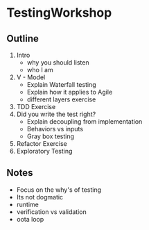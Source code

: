 # TestingWorkshop

## Outline

1. Intro
    * why you should listen
    * who I am
1. V - Model
    * Explain Waterfall testing
    * Explain how it applies to Agile
    * different layers exercise
1. TDD Exercise
1. Did you write the test right?
    * Explain decoupling from implementation
    * Behaviors vs inputs
    * Gray box testing
1. Refactor Exercise
1. Exploratory Testing

## Notes

* Focus on the why's of testing
* Its not dogmatic
* runtime
* verification vs validation
* oota loop